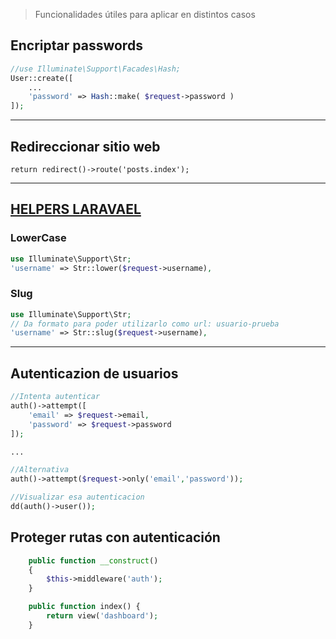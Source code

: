 > Funcionalidades útiles para aplicar en distintos casos

## Encriptar passwords

```php
//use Illuminate\Support\Facades\Hash;
User::create([
    ...
    'password' => Hash::make( $request->password )
]);
```

---

## Redireccionar sitio web

```return redirect()->route('posts.index');```

---

## [**HELPERS LARAVAEL**](https://laravel.com/docs/9.x/helpers)

### LowerCase 

```php
use Illuminate\Support\Str;
'username' => Str::lower($request->username),
```

### Slug
```php
use Illuminate\Support\Str;
// Da formato para poder utilizarlo como url: usuario-prueba
'username' => Str::slug($request->username),
```

---

## Autenticazion de usuarios

```php
//Intenta autenticar
auth()->attempt([
    'email' => $request->email,
    'password' => $request->password
]);

...

//Alternativa
auth()->attempt($request->only('email','password'));

//Visualizar esa autenticacion
dd(auth()->user());
```

## Proteger rutas con autenticación

```php
    public function __construct()
    {
        $this->middleware('auth');
    }

    public function index() {
        return view('dashboard');
    } 
```